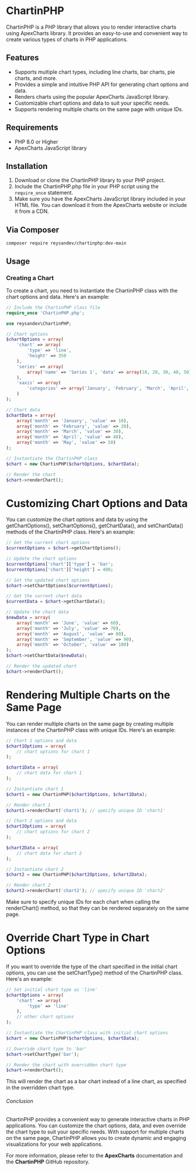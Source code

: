 # ChartinPHP

ChartinPHP is a PHP library that allows you to render interactive charts using ApexCharts library. It provides an easy-to-use and convenient way to create various types of charts in PHP applications.

## Features

- Supports multiple chart types, including line charts, bar charts, pie charts, and more.
- Provides a simple and intuitive PHP API for generating chart options and data.
- Renders charts using the popular ApexCharts JavaScript library.
- Customizable chart options and data to suit your specific needs.
- Supports rendering multiple charts on the same page with unique IDs.

## Requirements

- PHP 8.0 or Higher
- ApexCharts JavaScript library

## Installation

1. Download or clone the ChartinPHP library to your PHP project.
2. Include the ChartinPHP.php file in your PHP script using the `require_once` statement.
3. Make sure you have the ApexCharts JavaScript library included in your HTML file. You can download it from the ApexCharts website or include it from a CDN.

## Via Composer
`composer require reysandev/chartinphp:dev-main`

## Usage

### Creating a Chart

To create a chart, you need to instantiate the ChartinPHP class with the chart options and data. Here's an example:

```php
// Include the ChartinPHP class file
require_once 'ChartinPHP.php';

use reysandev\ChartinPHP;

// Chart options
$chartOptions = array(
    'chart' => array(
        'type' => 'line',
        'height' => 350
    ),
    'series' => array(
        array('name' => 'Series 1', 'data' => array(10, 20, 30, 40, 50))
    ),
    'xaxis' => array(
        'categories' => array('January', 'February', 'March', 'April', 'May')
    )
);

// Chart data
$chartData = array(
    array('month' => 'January', 'value' => 10),
    array('month' => 'February', 'value' => 20),
    array('month' => 'March', 'value' => 30),
    array('month' => 'April', 'value' => 40),
    array('month' => 'May', 'value' => 50)
);

// Instantiate the ChartinPHP class
$chart = new ChartinPHP($chartOptions, $chartData);

// Render the chart
$chart->renderChart();

```

# Customizing Chart Options and Data
You can customize the chart options and data by using the getChartOptions(), setChartOptions(), getChartData(), and setChartData() methods of the ChartinPHP class. Here's an example:

```php
// Get the current chart options
$currentOptions = $chart->getChartOptions();

// Update the chart options
$currentOptions['chart']['type'] = 'bar';
$currentOptions['chart']['height'] = 400;

// Set the updated chart options
$chart->setChartOptions($currentOptions);

// Get the current chart data
$currentData = $chart->getChartData();

// Update the chart data
$newData = array(
    array('month' => 'June', 'value' => 60),
    array('month' => 'July', 'value' => 70),
    array('month' => 'August', 'value' => 80),
    array('month' => 'September', 'value' => 90),
    array('month' => 'October', 'value' => 100)
);
$chart->setChartData($newData);

// Render the updated chart
$chart->renderChart();
```

# Rendering Multiple Charts on the Same Page
You can render multiple charts on the same page by creating multiple instances of the ChartinPHP class with unique IDs. Here's an example:

```php
// Chart 1 options and data
$chart1Options = array(
    // chart options for chart 1
);

$chart1Data = array(
    // chart data for chart 1
);

// Instantiate chart 1
$chart1 = new ChartinPHP($chart1Options, $chart1Data);

// Render chart 1
$chart1->renderChart('chart1'); // specify unique ID 'chart1'

// Chart 2 options and data
$chart2Options = array(
    // chart options for chart 2
);

$chart2Data = array(
    // chart data for chart 2
);

// Instantiate chart 2
$chart2 = new ChartinPHP($chart2Options, $chart2Data);

// Render chart 2
$chart2->renderChart('chart2'); // specify unique ID 'chart2'

```

Make sure to specify unique IDs for each chart when calling the renderChart() method, so that they can be rendered separately on the same page.

# Override Chart Type in Chart Options
If you want to override the type of the chart specified in the initial chart options, you can use the setChartType() method of the ChartinPHP class. Here's an example:

```php
// Set initial chart type as 'line'
$chartOptions = array(
    'chart' => array(
        'type' => 'line'
    ),
    // other chart options
);

// Instantiate the ChartinPHP class with initial chart options
$chart = new ChartinPHP($chartOptions, $chartData);

// Override chart type to 'bar'
$chart->setChartType('bar');

// Render the chart with overridden chart type
$chart->renderChart();

```

This will render the chart as a bar chart instead of a line chart, as specified in the overridden chart type.

###### Conclusion
ChartinPHP provides a convenient way to generate interactive charts in PHP applications. You can customize the chart options, data, and even override the chart type to suit your specific needs. With support for multiple charts on the same page, ChartinPHP allows you to create dynamic and engaging visualizations for your web applications.

For more information, please refer to the **ApexCharts** documentation and the **ChartinPHP** GitHub repository.

